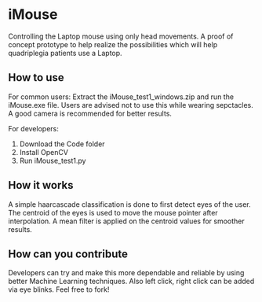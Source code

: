 # iMouse
Controlling the Laptop mouse using only head movements. A proof of concept prototype to help realize the possibilities which will help quadriplegia patients use a Laptop.

## How to use
For common users:
Extract the iMouse_test1_windows.zip and run the iMouse.exe file.
Users are advised not to use this while wearing sepctacles. A good camera is recommended for better results.

For developers:
1. Download the Code folder
2. Install OpenCV
3. Run iMouse_test1.py

## How it works
A simple haarcascade classification is done to first detect eyes of the user. The centroid of the eyes is used to move the mouse pointer after interpolation. A mean filter is applied on the centroid values for smoother results.

## How can you contribute
Developers can try and make this more dependable and reliable by using better Machine Learning techniques. Also left click, right click can be added via eye blinks. Feel free to fork! 
